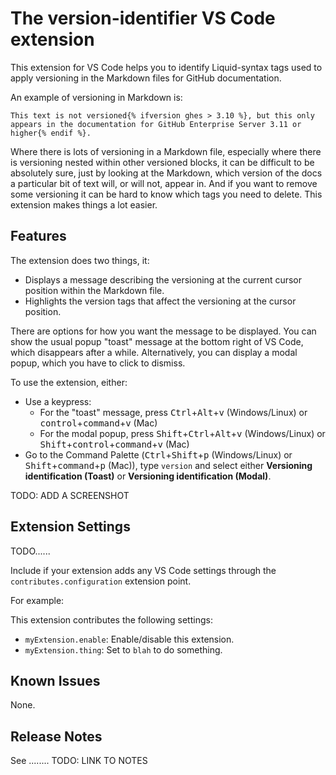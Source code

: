 # The version-identifier VS Code extension

This extension for VS Code helps you to identify Liquid-syntax tags used to apply versioning in the Markdown files for GitHub documentation.

An example of versioning in Markdown is:

`This text is not versioned{% ifversion ghes > 3.10 %}, but this only appears in the documentation for GitHub Enterprise Server 3.11 or higher{% endif %}.`

Where there is lots of versioning in a Markdown file, especially where there is versioning nested within other versioned blocks, it can be difficult to be absolutely sure, just by looking at the Markdown, which version of the docs a particular bit of text will, or will not, appear in. And if you want to remove some versioning it can be hard to know which tags you need to delete. This extension makes things a lot easier.

## Features

The extension does two things, it:
- Displays a message describing the versioning at the current cursor position within the Markdown file.
- Highlights the version tags that affect the versioning at the cursor position.

There are options for how you want the message to be displayed. You can show the usual popup "toast" message at the bottom right of VS Code, which disappears after a while. Alternatively, you can display a modal popup, which you have to click to dismiss.

To use the extension, either:
- Use a keypress:
  - For the "toast" message, press <kbd>Ctrl</kbd>+<kbd>Alt</kbd>+<kbd>v</kbd> (Windows/Linux) or <kbd>control</kbd>+<kbd>command</kbd>+<kbd>v</kbd> (Mac)
  - For the modal popup, press <kbd>Shift</kbd>+<kbd>Ctrl</kbd>+<kbd>Alt</kbd>+<kbd>v</kbd> (Windows/Linux) or <kbd>Shift</kbd>+<kbd>control</kbd>+<kbd>command</kbd>+<kbd>v</kbd> (Mac)
- Go to the Command Palette (<kbd>Ctrl</kbd>+<kbd>Shift</kbd>+<kbd>p</kbd> (Windows/Linux) or <kbd>Shift</kbd>+<kbd>command</kbd>+<kbd>p</kbd> (Mac)), type `version` and select either **Versioning identification (Toast)** or **Versioning identification (Modal)**.

TODO: ADD A SCREENSHOT

## Extension Settings

TODO......

Include if your extension adds any VS Code settings through the `contributes.configuration` extension point.

For example:

This extension contributes the following settings:

* `myExtension.enable`: Enable/disable this extension.
* `myExtension.thing`: Set to `blah` to do something.

## Known Issues

None.

## Release Notes

See ........ TODO: LINK TO NOTES
